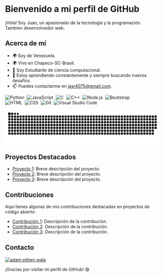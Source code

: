 # Bienvenido a mi perfil de GitHub

¡Hola! Soy Juan, un apasionado de la tecnología y la programación. Tambien desenvolvedor web.

## Acerca de mí

- 🌍 Soy de Venezuela.
- 🌍 Vivo en Chapeco-SC-Brasil.
- 💼 Soy Estudiante de ciencia computacional.
- 🌱 Estoy aprendiendo constantemente y siempre buscando nuevos desafíos.
- 📫 Puedes contactarme en jasr4075@gmail.com.

![Python](https://img.shields.io/badge/-Python-05122A?style=flat&logo=python)&nbsp;
![JavaScript](https://img.shields.io/badge/-JavaScript-05122A?style=flat&logo=javascript)&nbsp;
![C](https://img.shields.io/badge/-C-05122A?style=flat&logo=C&logoColor=A8B9CC)&nbsp;
![C++](https://img.shields.io/badge/-C++-05122A?style=flat&logo=C%2B%2B&logoColor=00599C)&nbsp;
![Node.js](https://img.shields.io/badge/-Node.js-05122A?style=flat&logo=node.js)&nbsp;
![Bootstrap](https://img.shields.io/badge/-Bootstrap-05122A?style=flat&logo=bootstrap&logoColor=563D7C)\
![HTML](https://img.shields.io/badge/-HTML-05122A?style=flat&logo=HTML5)&nbsp;
![CSS](https://img.shields.io/badge/-CSS-05122A?style=flat&logo=CSS3&logoColor=1572B6)&nbsp;
![Git](https://img.shields.io/badge/-Git-05122A?style=flat&logo=git)&nbsp;
![Visual Studio Code](https://img.shields.io/badge/-Visual%20Studio%20Code-05122A?style=flat&logo=visual-studio-code&logoColor=007ACC)&nbsp;

<div align="center">
  <a href="https://1999azzar.github.io/1999AZZAR/">
  <img  src="https://github.com/1999AZZAR/1999AZZAR/blob/main/resources/img/grid-snake.svg"
       alt="snake" /></a>
</div>


## Proyectos Destacados

- [Proyecto 1](enlace-al-repositorio): Breve descripción del proyecto.
- [Proyecto 2](enlace-al-repositorio): Breve descripción del proyecto.
- [Proyecto 3](enlace-al-repositorio): Breve descripción del proyecto.

## Contribuciones

Aquí tienes algunas de mis contribuciones destacadas en proyectos de código abierto:

- [Contribución 1](enlace-a-la-contribución): Descripción de la contribución.
- [Contribución 2](enlace-a-la-contribución): Descripción de la contribución.
- [Contribución 3](enlace-a-la-contribución): Descripción de la contribución.

## Contacto

<a href="https://www.facebook.com/angel.rodriguezii.14 pithen wala" target="blank"><img align="center"
      src="https://raw.githubusercontent.com/rahuldkjain/github-profile-readme-generator/master/src/images/icons/Social/facebook.svg"
      alt="adam pithen wala" height="30" width="40" /></a>

¡Gracias por visitar mi perfil de GitHub! 😄
